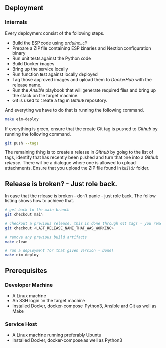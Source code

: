 
## Deployment

### Internals

Every deployment consist of the following steps.

- Build the ESP code using _arduino_cli_
- Prepare a ZIP file containing ESP binaries and Nextion configuration binary
- Run unit tests against the Python code
- Build Docker images
- Bring up the service locally
- Run function test against locally deployed
- Tag those approved images and upload them to _DockerHub_ with the release name.
- Run the _Ansible_ playbook that will generate required files and bring up the stack on the target machine.
- Git is used to create a tag in _Github_ repository.

And everyting we have to do that is running the following command.

```bash
make eim-deploy
```

If everything is green, ensure that the create Git tag is pushed to _Github_ by running the following command.

```bash
git push --tags
```

The remaining thing is to create a release in _Github_ by going to the list of tags, identify that has recently been pushed and turn that one into a _Github release_. There will be a dialogue where one is allowed to upload attachments. Ensure that you upload the ZIP file found in `build/` folder.


## Release is broken? - Just role back.

In case that the release is broken - don't panic - just role back. The follow listing shows how to achieve that.

```bash
# get back to the main branch
git checkout main

# checkout a previous release, this is done through Git tags - you remember?
git checkout <LAST_RELEASE_NAME_THAT_WAS_WORKING>

# remove any previous build artifacts
make clean

# run a deployment for that given version - Done!
make eim-deploy
```


## Prerequisites

### Developer Machine

- A Linux machine
- An SSH login on the target machine
- Installed Docker, docker-compose, Python3, Ansible and Git as well as Make

### Service Host

- A Linux machine running preferably Ubuntu
- Installed Docker, docker-compose as well as Python3

